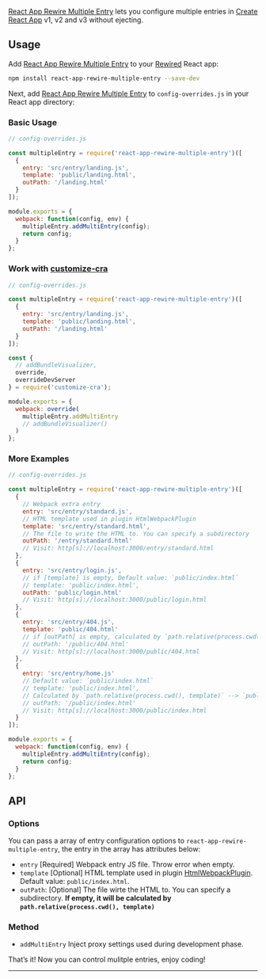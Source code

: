 [React App Rewire Multiple Entry] lets you configure multiple entries in [Create React App]
v1, v2 and v3 without ejecting.

## Usage

Add [React App Rewire Multiple Entry] to your [Rewired] React app:

```bash
npm install react-app-rewire-multiple-entry --save-dev
```

Next, add [React App Rewire Multiple Entry] to `config-overrides.js` in your React app
directory:

### Basic Usage

```js
// config-overrides.js

const multipleEntry = require('react-app-rewire-multiple-entry')([
  {
    entry: 'src/entry/landing.js',
    template: 'public/landing.html',
    outPath: '/landing.html'
  }
]);

module.exports = {
  webpack: function(config, env) {
    multipleEntry.addMultiEntry(config);
    return config;
  }
};
```

### Work with [customize-cra]

```js
// config-overrides.js

const multipleEntry = require('react-app-rewire-multiple-entry')([
  {
    entry: 'src/entry/landing.js',
    template: 'public/landing.html',
    outPath: '/landing.html'
  }
]);

const {
  // addBundleVisualizer,
  override,
  overrideDevServer
} = require('customize-cra');

module.exports = {
  webpack: override(
    multipleEntry.addMultiEntry
    // addBundleVisualizer()
  )
};
```

### More Examples

```js
// config-overrides.js

const multipleEntry = require('react-app-rewire-multiple-entry')([
  {
    // Webpack extra entry
    entry: 'src/entry/standard.js',
    // HTML template used in plugin HtmlWebpackPlugin
    template: 'src/entry/standard.html',
    // The file to write the HTML to. You can specify a subdirectory
    outPath: '/entry/standard.html'
    // Visit: http[s]://localhost:3000/entry/standard.html
  },
  {
    entry: 'src/entry/login.js',
    // if [template] is empty, Default value: `public/index.html`
    // template: 'public/index.html',
    outPath: 'public/login.html'
    // Visit: http[s]://localhost:3000/public/login.html
  },
  {
    entry: 'src/entry/404.js',
    template: 'public/404.html'
    // if [outPath] is empty, calculated by `path.relative(process.cwd(), template)` --> `public/404.html`
    // outPath: '/public/404.html'
    // Visit: http[s]://localhost:3000/public/404.html
  },
  {
    entry: 'src/entry/home.js'
    // Default value: `public/index.html`
    // template: 'public/index.html',
    // Calculated by `path.relative(process.cwd(), template)` --> `public/index.html`
    // outPath: '/public/index.html'
    // Visit: http[s]://localhost:3000/public/index.html
  }
]);

module.exports = {
  webpack: function(config, env) {
    multipleEntry.addMultiEntry(config);
    return config;
  }
};
```

## API

### Options

You can pass a array of entry configuration options to `react-app-rewire-multiple-entry`, the entry in the array has attributes below:

- `entry` [Required] Webpack entry JS file. Throw error when empty.
- `template` [Optional] HTML template used in plugin [HtmlWebpackPlugin]. Default value: `public/index.html`.
- `outPath`: [Optional] The file wirte the HTML to. You can specify a subdirectory. **If empty, it will be calculated by `path.relative(process.cwd(), template)`**

### Method

- `addMultiEntry` Inject proxy settings used during development phase.

That’s it! Now you can control mulitple entries, enjoy coding!

---

[create react app]: https://github.com/facebook/create-react-app
[react app rewire multiple entry]: https://github.com/Derek-Hu/react-app-rewire-multiple-entry
[customize-cra]: https://github.com/arackaf/customize-cra#readme
[rewired]: https://github.com/timarney/react-app-rewired#how-to-rewire-your-create-react-app-project
[htmlwebpackplugin]: https://github.com/jantimon/html-webpack-plugin
